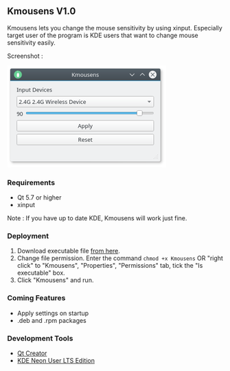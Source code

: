## Kmousens V1.0

Kmousens lets you change the mouse sensitivity by using xinput. Especially target user of the program is KDE users that want to change mouse sensitivity easily.

Screenshot :

![](https://github.com/furkantokac/Kmousens/blob/master/Kmousens/data/ss/KmousensV1.0_1.png)

### Requirements
* Qt 5.7 or higher
* xinput

Note : If you have up to date KDE, Kmousens will work just fine.

<!--```
CODE
```-->

### Deployment

1. Download executable file [from here](https://github.com/furkantokac/Kmousens/raw/master/bin/Kmousens).
2. Change file permission. Enter the command ```chmod +x Kmousens``` OR "right click" to "Kmousens", "Properties", "Permissions" tab, tick the "Is executable" box.
3. Click "Kmousens" and run.

### Coming Features

* Apply settings on startup
* .deb and .rpm packages

### Development Tools

* [Qt Creator](https://www.qt.io/download-open-source)
* [KDE Neon User LTS Edition](https://neon.kde.org/download)
